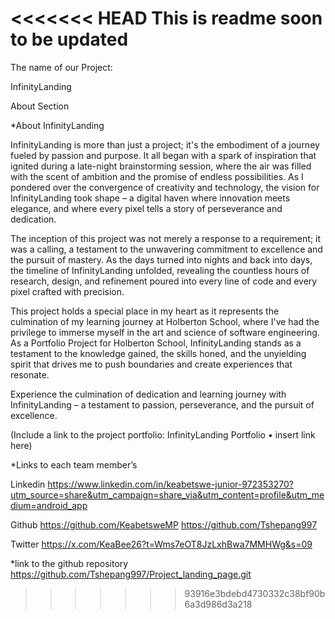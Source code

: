 <<<<<<< HEAD
This is readme soon to be updated
=======
The name of our Project:

InfinityLanding 



About Section


*About InfinityLanding

InfinityLanding is more than just a project; it's the embodiment of a journey fueled by passion and purpose. It all began with a spark of inspiration that ignited during a late-night brainstorming session, where the air was filled with the scent of ambition and the promise of endless possibilities. As I pondered over the convergence of creativity and technology, the vision for InfinityLanding took shape – a digital haven where innovation meets elegance, and where every pixel tells a story of perseverance and dedication.

The inception of this project was not merely a response to a requirement; it was a calling, a testament to the unwavering commitment to excellence and the pursuit of mastery. As the days turned into nights and back into days, the timeline of InfinityLanding unfolded, revealing the countless hours of research, design, and refinement poured into every line of code and every pixel crafted with precision.

This project holds a special place in my heart as it represents the culmination of my learning journey at Holberton School, where I've had the privilege to immerse myself in the art and science of software engineering. As a Portfolio Project for Holberton School, InfinityLanding stands as a testament to the knowledge gained, the skills honed, and the unyielding spirit that drives me to push boundaries and create experiences that resonate.

Experience the culmination of dedication and learning journey with InfinityLanding – a testament to passion, perseverance, and the pursuit of excellence.

(Include a link to the project portfolio: InfinityLanding Portfolio • insert link here)


*Links to each team member’s

Linkedin
https://www.linkedin.com/in/keabetswe-junior-972353270?utm_source=share&utm_campaign=share_via&utm_content=profile&utm_medium=android_app



Github
https://github.com/KeabetsweMP
https://github.com/Tshepang997


Twitter 
https://x.com/KeaBee26?t=Wms7eOT8JzLxhBwa7MMHWg&s=09




*link to the github repository
https://github.com/Tshepang997/Project_landing_page.git




>>>>>>> 93916e3bdebd4730332c38bf90b6a3d986d3a218
